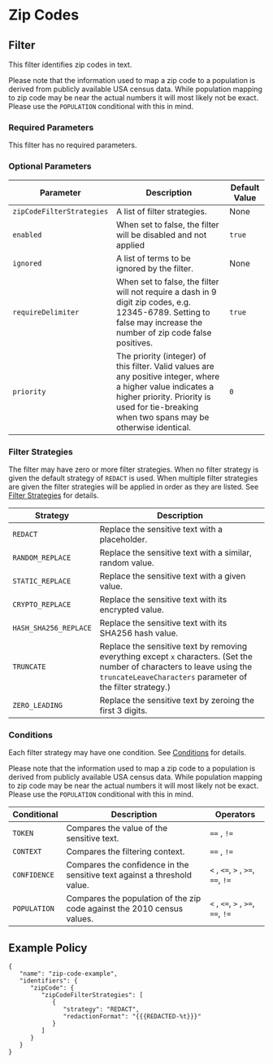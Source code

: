 # Zip Codes

## Filter

This filter identifies zip codes in text.

Please note that the information used to map a zip code to a population is derived from publicly available USA census
data. While population mapping to zip code may be near the actual numbers it will most likely not be exact. Please use
the `POPULATION` conditional with this in mind.

### Required Parameters

This filter has no required parameters.

### Optional Parameters

| Parameter                 | Description                                                                                                                                                                                                  | Default Value |
|---------------------------|--------------------------------------------------------------------------------------------------------------------------------------------------------------------------------------------------------------|---------------|
| `zipCodeFilterStrategies` | A list of filter strategies.                                                                                                                                                                                 | None          |
| `enabled`                 | When set to false, the filter will be disabled and not applied                                                                                                                                               | `true`        |
| `ignored`                 | A list of terms to be ignored by the filter.                                                                                                                                                                 | None          |
| `requireDelimiter`        | When set to false, the filter will not require a dash in 9 digit zip codes, e.g. 12345-6789. Setting to false may increase the number of zip code false positives.                                           | `true`        |
| `priority`                | The priority (integer) of this filter. Valid values are any positive integer, where a higher value indicates a higher priority. Priority is used for tie-breaking when two spans may be otherwise identical. | `0`           |

### Filter Strategies

The filter may have zero or more filter strategies. When no filter strategy is given the default strategy of `REDACT` is
used. When multiple filter strategies are given the filter strategies will be applied in order as they are listed.
See [Filter Strategies](#filter-strategies) for details.

| Strategy              | Description                                                                                                                                                                            |
|-----------------------|----------------------------------------------------------------------------------------------------------------------------------------------------------------------------------------|
| `REDACT`              | Replace the sensitive text with a placeholder.                                                                                                                                         |
| `RANDOM_REPLACE`      | Replace the sensitive text with a similar, random value.                                                                                                                               |
| `STATIC_REPLACE`      | Replace the sensitive text with a given value.                                                                                                                                         |
| `CRYPTO_REPLACE`      | Replace the sensitive text with its encrypted value.                                                                                                                                   |
| `HASH_SHA256_REPLACE` | Replace the sensitive text with its SHA256 hash value.                                                                                                                                 |
| `TRUNCATE`            | Replace the sensitive text by removing everything except `x` characters. (Set the number of characters to leave using the `truncateLeaveCharacters` parameter of the filter strategy.) |
| `ZERO_LEADING`        | Replace the sensitive text by zeroing the first 3 digits.                                                                                                                              |

### Conditions

Each filter strategy may have one condition. See [Conditions](#conditions) for details.

Please note that the information used to map a zip code to a population is derived from publicly available USA census
data. While population mapping to zip code may be near the actual numbers it will most likely not be exact. Please use
the `POPULATION` conditional with this in mind.

| Conditional  | Description                                                              | Operators                          |
|--------------|--------------------------------------------------------------------------|------------------------------------|
| `TOKEN`      | Compares the value of the sensitive text.                                | `==` , `!=`                        |
| `CONTEXT`    | Compares the filtering context.                                          | `==` , `!=`                        |
| `CONFIDENCE` | Compares the confidence in the sensitive text against a threshold value. | `<` , `<=`, `>` , `>=`, `==`, `!=` |
| `POPULATION` | Compares the population of the zip code against the 2010 census values.  | `<` , `<=`, `>` , `>=`, `==`, `!=` |

## Example Policy

```
{
   "name": "zip-code-example",
   "identifiers": {
      "zipCode": {
         "zipCodeFilterStrategies": [
            {
               "strategy": "REDACT",
               "redactionFormat": "{{{REDACTED-%t}}}"
            }
         ]
      }
   }
}
```
